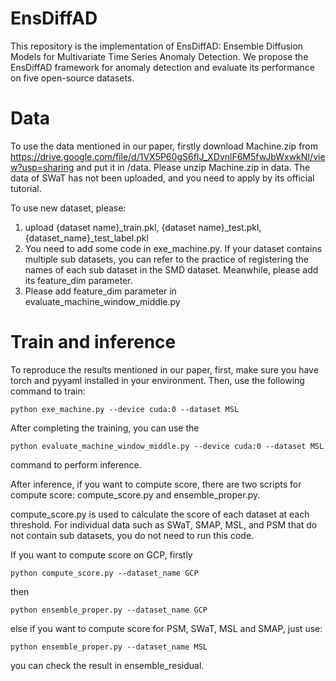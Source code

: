 # EnsDiffAD

This repository is the implementation of EnsDiffAD: Ensemble Diffusion Models for Multivariate Time Series Anomaly Detection. We propose the EnsDiffAD framework for anomaly detection and evaluate its performance on five open-source datasets.

# Data
To use the data mentioned in our paper, firstly download Machine.zip from https://drive.google.com/file/d/1VX5P60gS6fIJ_XDvnlF6M5fwJbWxwkNI/view?usp=sharing and put it in /data.
Please unzip Machine.zip in data. The data of SWaT has not been uploaded, and you need to apply by its official tutorial.

To use new dataset, please:

1. upload {dataset name}_train.pkl, {dataset name}_test.pkl, {dataset_name}_test_label.pkl
2. You need to add some code in exe_machine.py. If your dataset contains multiple sub datasets, you can refer to the practice of registering the names of each sub dataset in the SMD dataset. Meanwhile, please add its feature_dim parameter.
3. Please add feature_dim parameter in evaluate_machine_window_middle.py

# Train and inference


To reproduce the results mentioned in our paper, first, make sure you have torch and pyyaml installed in your environment. Then, use the following command to train:
```shell
python exe_machine.py --device cuda:0 --dataset MSL
```

After completing the training, you can use the

```shell
python evaluate_machine_window_middle.py --device cuda:0 --dataset MSL
```

command to perform inference.

After inference, if you want to compute score, there are two scripts for compute score: compute_score.py and ensemble_proper.py.

compute_score.py is used to calculate the score of each dataset at each threshold. For individual data such as SWaT, SMAP, MSL, and PSM that do not contain sub datasets, you do not need to run this code.

If you want to compute score on GCP, firstly 
```shell
python compute_score.py --dataset_name GCP
```

then

```shell
python ensemble_proper.py --dataset_name GCP
```

else if you want to compute score for PSM, SWaT, MSL and SMAP, just use:

```shell
python ensemble_proper.py --dataset_name MSL
```

you can check the result in ensemble_residual.